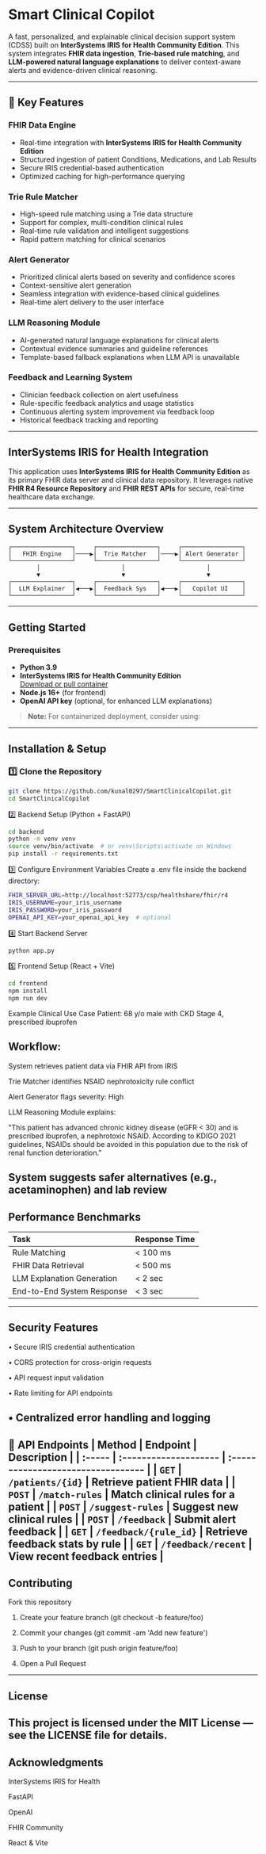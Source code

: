 # Smart Clinical Copilot 

A fast, personalized, and explainable clinical decision support system (CDSS) built on **InterSystems IRIS for Health Community Edition**. This system integrates **FHIR data ingestion**, **Trie-based rule matching**, and **LLM-powered natural language explanations** to deliver context-aware alerts and evidence-driven clinical reasoning.

---

## 🌟 Key Features

###  FHIR Data Engine
- Real-time integration with **InterSystems IRIS for Health Community Edition**
- Structured ingestion of patient Conditions, Medications, and Lab Results
- Secure IRIS credential-based authentication
- Optimized caching for high-performance querying

###  Trie Rule Matcher
- High-speed rule matching using a Trie data structure
- Support for complex, multi-condition clinical rules
- Real-time rule validation and intelligent suggestions
- Rapid pattern matching for clinical scenarios

###  Alert Generator
- Prioritized clinical alerts based on severity and confidence scores
- Context-sensitive alert generation
- Seamless integration with evidence-based clinical guidelines
- Real-time alert delivery to the user interface

###  LLM Reasoning Module
- AI-generated natural language explanations for clinical alerts
- Contextual evidence summaries and guideline references
- Template-based fallback explanations when LLM API is unavailable

###  Feedback and Learning System
- Clinician feedback collection on alert usefulness
- Rule-specific feedback analytics and usage statistics
- Continuous alerting system improvement via feedback loop
- Historical feedback tracking and reporting

---

##  InterSystems IRIS for Health Integration

This application uses **InterSystems IRIS for Health Community Edition** as its primary FHIR data server and clinical data repository. It leverages native **FHIR R4 Resource Repository** and **FHIR REST APIs** for secure, real-time healthcare data exchange.

---

##  System Architecture Overview
```
┌─────────────────┐     ┌─────────────────┐     ┌─────────────────┐
│   FHIR Engine   │────▶│  Trie Matcher   │────▶│ Alert Generator │
└─────────────────┘     └─────────────────┘     └─────────────────┘
        │                       │                       │
        ▼                       ▼                       ▼
┌─────────────────┐     ┌─────────────────┐     ┌─────────────────┐
│  LLM Explainer  │◀───▶│  Feedback Sys   │◀───▶│   Copilot UI    │
└─────────────────┘     └─────────────────┘     └─────────────────┘
```

---

##  Getting Started

###  Prerequisites

- **Python 3.9**
- **InterSystems IRIS for Health Community Edition**  
  [Download or pull container](https://evaluation.intersystems.com)
- **Node.js 16+** (for frontend)
- **OpenAI API key** (optional, for enhanced LLM explanations)

>  **Note:** For containerized deployment, consider using:

---

##  Installation & Setup

### 1️⃣ Clone the Repository
```bash
git clone https://github.com/kunal0297/SmartClinicalCopilot.git
cd SmartClinicalCopilot
```
2️⃣ Backend Setup (Python + FastAPI)
```bash
cd backend
python -m venv venv
source venv/bin/activate  # or venv\Scripts\activate on Windows
pip install -r requirements.txt
```
3️⃣ Configure Environment Variables
Create a .env file inside the backend directory:
```bash
FHIR_SERVER_URL=http://localhost:52773/csp/healthshare/fhir/r4
IRIS_USERNAME=your_iris_username
IRIS_PASSWORD=your_iris_password
OPENAI_API_KEY=your_openai_api_key  # optional
```
4️⃣ Start Backend Server
```bash
python app.py
```
5️⃣ Frontend Setup (React + Vite)
```bash
cd frontend
npm install
npm run dev
```
 Example Clinical Use Case
Patient: 68 y/o male with CKD Stage 4, prescribed ibuprofen

## Workflow:

System retrieves patient data via FHIR API from IRIS

Trie Matcher identifies NSAID nephrotoxicity rule conflict

Alert Generator flags severity: High

LLM Reasoning Module explains:

"This patient has advanced chronic kidney disease (eGFR < 30) and is prescribed ibuprofen, a nephrotoxic NSAID. According to KDIGO 2021 guidelines, NSAIDs should be avoided in this population due to the risk of renal function deterioration."

System suggests safer alternatives (e.g., acetaminophen) and lab review
---
## Performance Benchmarks
| Task                       | Response Time |
| :------------------------- | :------------ |
| Rule Matching              | < 100 ms      |
| FHIR Data Retrieval        | < 500 ms      |
| LLM Explanation Generation | < 2 sec       |
| End-to-End System Response | < 3 sec       |
---
 ## Security Features
• Secure IRIS credential authentication

• CORS protection for cross-origin requests

• API request input validation

• Rate limiting for API endpoints

• Centralized error handling and logging
---
📡 API Endpoints
| Method | Endpoint              | Description                        |
| :----- | :-------------------- | :--------------------------------- |
| `GET`  | `/patients/{id}`      | Retrieve patient FHIR data         |
| `POST` | `/match-rules`        | Match clinical rules for a patient |
| `POST` | `/suggest-rules`      | Suggest new clinical rules         |
| `POST` | `/feedback`           | Submit alert feedback              |
| `GET`  | `/feedback/{rule_id}` | Retrieve feedback stats by rule    |
| `GET`  | `/feedback/recent`    | View recent feedback entries       |
---
## Contributing
Fork this repository

1. Create your feature branch (git checkout -b feature/foo)

2. Commit your changes (git commit -am 'Add new feature')

3. Push to your branch (git push origin feature/foo)

4. Open a Pull Request
---
## License
This project is licensed under the MIT License — see the LICENSE file for details.
---
## Acknowledgments

InterSystems IRIS for Health

FastAPI

OpenAI

FHIR Community

React & Vite
